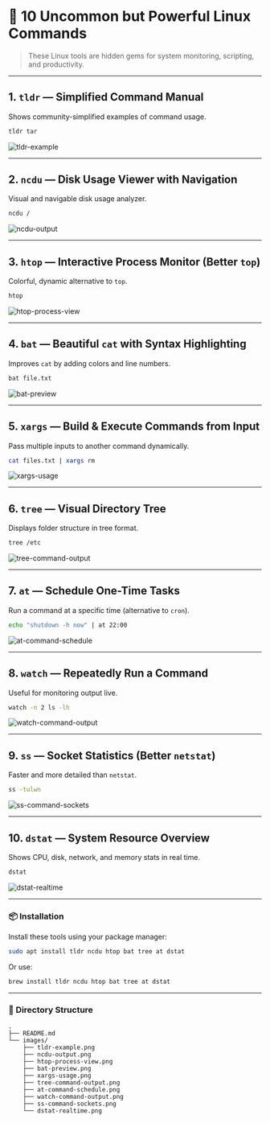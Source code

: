 # 🧪 10 Uncommon but Powerful Linux Commands

> These Linux tools are hidden gems for system monitoring, scripting, and productivity.

---

## 1. `tldr` — Simplified Command Manual

Shows community-simplified examples of command usage.

```bash
tldr tar
```

![tldr-example](images/tldr-example.png)

---

## 2. `ncdu` — Disk Usage Viewer with Navigation

Visual and navigable disk usage analyzer.

```bash
ncdu /
```

![ncdu-output](images/ncdu-output.png)

---

## 3. `htop` — Interactive Process Monitor (Better `top`)

Colorful, dynamic alternative to `top`.

```bash
htop
```

![htop-process-view](images/htop-process-view.png)

---

## 4. `bat` — Beautiful `cat` with Syntax Highlighting

Improves `cat` by adding colors and line numbers.

```bash
bat file.txt
```

![bat-preview](images/bat-preview.png)

---

## 5. `xargs` — Build & Execute Commands from Input

Pass multiple inputs to another command dynamically.

```bash
cat files.txt | xargs rm
```

![xargs-usage](images/xargs-usage.png)

---

## 6. `tree` — Visual Directory Tree

Displays folder structure in tree format.

```bash
tree /etc
```

![tree-command-output](images/tree-command-output.png)

---

## 7. `at` — Schedule One-Time Tasks

Run a command at a specific time (alternative to `cron`).

```bash
echo "shutdown -h now" | at 22:00
```

![at-command-schedule](images/at-command-schedule.png)

---

## 8. `watch` — Repeatedly Run a Command

Useful for monitoring output live.

```bash
watch -n 2 ls -lh
```

![watch-command-output](images/watch-command-output.png)

---

## 9. `ss` — Socket Statistics (Better `netstat`)

Faster and more detailed than `netstat`.

```bash
ss -tulwn
```

![ss-command-sockets](images/ss-command-sockets.png)

---

## 10. `dstat` — System Resource Overview

Shows CPU, disk, network, and memory stats in real time.

```bash
dstat
```

![dstat-realtime](images/dstat-realtime.png)

---

### 📦 Installation

Install these tools using your package manager:

```bash
sudo apt install tldr ncdu htop bat tree at dstat
```

Or use:

```bash
brew install tldr ncdu htop bat tree at dstat
```

---

### 📁 Directory Structure

```
.
├── README.md
└── images/
    ├── tldr-example.png
    ├── ncdu-output.png
    ├── htop-process-view.png
    ├── bat-preview.png
    ├── xargs-usage.png
    ├── tree-command-output.png
    ├── at-command-schedule.png
    ├── watch-command-output.png
    ├── ss-command-sockets.png
    └── dstat-realtime.png
```
